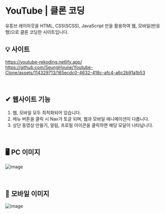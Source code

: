 # YouTube | 클론 코딩
유튜브 레이아웃을 HTML, CSS(SCSS), JavaScript 만을 활용하여 웹, 모바일(반응형)으로 클론 코딩한 사이트입니다.

## 💡 사이트
https://youtube-rekoding.netlify.app/
https://github.com/SeungHyune/Youtube-Clone/assets/114329713/165ecdc0-4632-418c-afc4-a6c2b91a1b53

<br>

## ✔ 웹사이트 기능
1. 웹, 모바일 모두 최적화되어 있습니다.
2. 메뉴 버튼을 클릭 시 Nav가 토글 되며, 웹과 모바일 애니메이션이 다릅니다.
3. 상단 동영상 만들기, 알림, 프로필 아이콘을 클릭하면 해당 모달이 나타납니다.

<br>

## 🖥 PC 이미지
![image](https://github.com/SeungHyune/Youtube-Clone/assets/114329713/2503b96f-c1d0-480e-9872-64dea969f550)

<br>

## 📱 모바일 이미지
![image](https://github.com/SeungHyune/Youtube-Clone/assets/114329713/21abf003-65fc-4aaf-818b-6a603591d28b)

